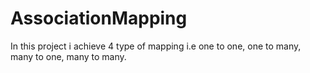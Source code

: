 # AssociationMapping
In this project i achieve 4 type of mapping i.e one to one, one to many, many to one, many to many.
